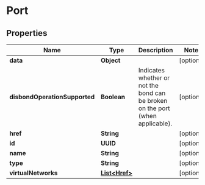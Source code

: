 

# Port


## Properties

| Name | Type | Description | Notes |
|------------ | ------------- | ------------- | -------------|
|**data** | **Object** |  |  [optional] |
|**disbondOperationSupported** | **Boolean** | Indicates whether or not the bond can be broken on the port (when applicable). |  [optional] |
|**href** | **String** |  |  [optional] |
|**id** | **UUID** |  |  [optional] |
|**name** | **String** |  |  [optional] |
|**type** | **String** |  |  [optional] |
|**virtualNetworks** | [**List&lt;Href&gt;**](Href.md) |  |  [optional] |



